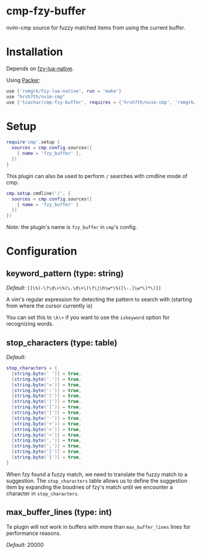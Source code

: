 # cmp-fzy-buffer

nvim-cmp source for fuzzy matched items from using the current buffer.

# Installation

Depends on [fzy-lua-native](https://github.com/romgrk/fzy-lua-native).

Using [Packer](https://github.com/wbthomason/packer.nvim/):
```lua
use {'romgrk/fzy-lua-native', run = 'make'}
use "hrsh7th/nvim-cmp"
use {'tzachar/cmp-fzy-buffer', requires = {'hrsh7th/nvim-cmp', 'romgrk/fzy-lua-native'}}
```

# Setup

```lua
require'cmp'.setup {
  sources = cmp.config.sources({
    { name = 'fzy_buffer' },
  })
}
```

This plugin can also be used to perform `/` searches with cmdline mode of cmp:
```lua
cmp.setup.cmdline('/', {
  sources = cmp.config.sources({
    { name = 'fzy_buffer' }
  })
})
```

*Note:* the plugin's name is `fzy_buffer` in `cmp`'s config.

# Configuration


## keyword_pattern (type: string)

_Default:_ `[[\%(-\?\d\+\%(\.\d\+\)\?\|\h\w*\%([\-.]\w*\)*\)]]`

A vim's regular expression for detecting the pattern to search with (starting
from where the cursor currently is)

You can set this to `\k\+` if you want to use the `iskeyword` option for recognizing words.

## stop_characters (type: table)

_Default:_
```lua
stop_characters = {
  [string.byte(' ')] = true,
  [string.byte('.')] = true,
  [string.byte('=')] = true,
  [string.byte(':')] = true,
  [string.byte('(')] = true,
  [string.byte(')')] = true,
  [string.byte('[')] = true,
  [string.byte(']')] = true,
  [string.byte('-')] = true,
  [string.byte('+')] = true,
  [string.byte('<')] = true,
  [string.byte('>')] = true,
  [string.byte(',')] = true,
  [string.byte(';')] = true,
  [string.byte('}')] = true,
  [string.byte('{')] = true,
}
```

When fzy found a fuzzy match, we need to translate the fuzzy match to a
suggestion. The `stop_characters` table allows us to define the suggestion item
by expanding the boudries of fzy's match until we encounter a character in
`stop_characters`.


## max_buffer_lines (type: int)

Te plugin will not work in buffers with more than `max_buffer_lines` lines for
performance reasons.

_Default:_ 20000
